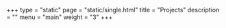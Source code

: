 +++
type = "static"
page = "static/single.html"
title = "Projects"
description = ""
menu = "main"
weight = "3"
+++
